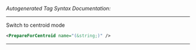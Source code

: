 <!-- THIS IS AN AUTOGENERATED FILE: Don't edit it directly, instead change the schema definition in the code itself. -->

_Autogenerated Tag Syntax Documentation:_

---
Switch to centroid mode

```xml
<PrepareForCentroid name="(&string;)" />
```



---
